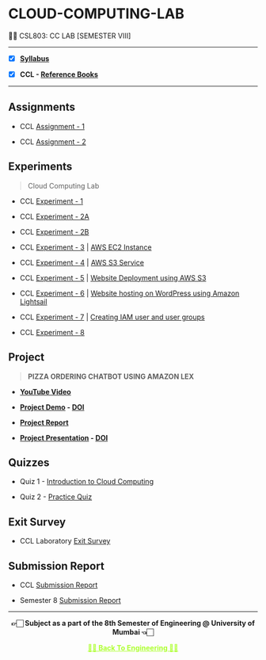 # CLOUD-COMPUTING-LAB
 👍🏻 CSL803: CC LAB [SEMESTER VIII]
 
---
 
 - [X] **[Syllabus](https://github.com/Amey-Thakur/CLOUD-COMPUTING-LAB/blob/main/MU%20SEM%20VIII%20SYLLABUS.pdf)**
 
 - [X] **CCL - [Reference Books](https://github.com/Amey-Thakur/CLOUD-COMPUTING-LAB/tree/main/Reference%20Books)**

---

## Assignments
 
 - CCL [Assignment - 1](https://github.com/Amey-Thakur/CLOUD-COMPUTING-LAB/blob/main/Assignments/AMEY_B-50_CCL_ASSIGNMENT-1.pdf)
 
 - CCL [Assignment - 2](https://github.com/Amey-Thakur/CLOUD-COMPUTING-LAB/blob/main/Assignments/AMEY_B-50_CCL_ASSIGNMENT-2.pdf)


## Experiments 
 
 >Cloud Computing Lab
 
 - CCL [Experiment - 1](https://github.com/Amey-Thakur/CLOUD-COMPUTING-LAB/blob/main/Experiments/AMEY_B-50_CCL_EXPERIMENT-1.pdf)
 
 - CCL [Experiment - 2A](https://github.com/Amey-Thakur/CLOUD-COMPUTING-LAB/blob/main/Experiments/AMEY_B-50_CCL_EXPERIMENT-2A.pdf)
 
 - CCL [Experiment - 2B](https://github.com/Amey-Thakur/CLOUD-COMPUTING-LAB/blob/main/Experiments/AMEY_B-50_CCL_EXPERIMENT-2B.pdf)
 
 - CCL [Experiment - 3](https://github.com/Amey-Thakur/CLOUD-COMPUTING-LAB/blob/main/Experiments/AMEY_B-50_CCL_EXPERIMENT-3.pdf) | [AWS EC2 Instance](https://youtu.be/y-oACtu8djc)
 
 - CCL [Experiment - 4](https://github.com/Amey-Thakur/CLOUD-COMPUTING-LAB/blob/main/Experiments/AMEY_B-50_CCL_EXPERIMENT-4.pdf) | [AWS S3 Service](https://youtu.be/CnM07Vg7pW8)
 
 - CCL [Experiment - 5](https://github.com/Amey-Thakur/CLOUD-COMPUTING-LAB/blob/main/Experiments/AMEY_B-50_CCL_EXPERIMENT-5.pdf) | [Website Deployment using AWS S3](https://youtu.be/CnM07Vg7pW8)
 
 - CCL [Experiment - 6](https://github.com/Amey-Thakur/CLOUD-COMPUTING-LAB/blob/main/Experiments/AMEY_B-50_CCL_EXPERIMENT-6.pdf) | [Website hosting on WordPress using Amazon Lightsail](https://youtu.be/Ey8Tm4cC6yo)
 
 - CCL [Experiment - 7](https://github.com/Amey-Thakur/CLOUD-COMPUTING-LAB/blob/main/Experiments/AMEY_B-50_CCL_EXPERIMENT-7.pdf) | [Creating IAM user and user groups](https://youtu.be/dnmuv0PC7W8)
 
 - CCL [Experiment - 8](https://github.com/Amey-Thakur/CLOUD-COMPUTING-LAB/blob/main/Experiments/AMEY_B-50_CCL_EXPERIMENT-8.pdf)


## Project

 >**PIZZA ORDERING CHATBOT USING AMAZON LEX**
 
 - **[YouTube Video](https://youtu.be/FHbXSo95S7A)**
 
 - **[Project Demo](https://youtu.be/6iLgN_1e4DU) - [DOI](http://dx.doi.org/10.13140/RG.2.2.14153.42088)**
 
 - **[Project Report](https://github.com/Amey-Thakur/CLOUD-COMPUTING-LAB/blob/main/CCL%20Mini%20Project/CCL_MINI_PROJECT_REPORT_BE_COMPS_B-50%2C51%2C%2058.pdf)**
 
 - **[Project Presentation](https://github.com/Amey-Thakur/CLOUD-COMPUTING-LAB/blob/main/CCL%20Mini%20Project/CCL_MINI_PROJECT_PRESENTATION_BE_COMPS_B-50%2C51%2C%2058.pdf) - [DOI](http://dx.doi.org/10.13140/RG.2.2.19606.01607)**
 

## Quizzes
 
 - Quiz 1 - [Introduction to Cloud Computing](https://github.com/Amey-Thakur/CLOUD-COMPUTING-LAB/blob/main/Quizzes/Quiz%201_Introduction%20to%20Cloud%20Computing.pdf)
 
 - Quiz 2 - [Practice Quiz](https://github.com/Amey-Thakur/CLOUD-COMPUTING-LAB/blob/main/Quizzes/Quiz%202_FH%202022_BE%20Div%20B_Reshma%20Koli.pdf)


## Exit Survey
 
  - CCL Laboratory [Exit Survey](https://github.com/Amey-Thakur/CLOUD-COMPUTING-LAB/blob/main/Exit%20Survey/CCL%20Laboratory%20Exit%20Survey_BE_COMP_Div%20B_FH%202022.pdf)


## Submission Report

 - CCL [Submission Report](https://github.com/Amey-Thakur/CLOUD-COMPUTING-LAB/blob/main/Submission%20Report/AMEY_B-50_CCL_SUBMISSION_REPORT.pdf)
 
 - Semester 8 [Submission Report](https://github.com/Amey-Thakur/CLOUD-COMPUTING-LAB/blob/main/Submission%20Report/Amey_B-50_Submission_Report.pdf)

---

<p align="center"> <b> 👉🏻 Subject as a part of the 8th Semester of Engineering @ University of Mumbai 👈🏻 <b> </p>
 
<p align="center"><a href='https://github.com/Amey-Thakur/ACHIEVEMENTS#engineering', style='color: greenyellow;'> ✌🏻 Back To Engineering ✌🏻</p>

 
